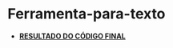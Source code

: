 # Ferramenta-para-texto

- **[RESULTADO DO CÓDIGO FINAL](file:///C:/Users/pietr/pythonProject/PROJETO.IA.DIO/summarize.html)**
